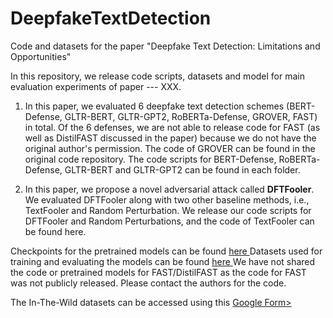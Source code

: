 # DeepfakeTextDetection
Code and datasets for the paper "Deepfake Text Detection: Limitations and Opportunities"

In this repository, we release code scripts, datasets and model for main evaluation experiments of paper --- XXX. 

1. In this paper, we evaluated 6 deepfake text detection schemes (BERT-Defense, GLTR-BERT, GLTR-GPT2, RoBERTa-Defense, GROVER, FAST) in total. Of the 6 defenses, we are not able to release code for FAST (as well as DistilFAST discussed in the paper) because we do not have the original author's permission. The code of GROVER can be found in the original code repository. The code scripts for BERT-Defense, RoBERTa-Defense, GLTR-BERT and GLTR-GPT2 can be found in each folder. 

2. In this paper, we propose a novel adversarial attack called **DFTFooler**. We evaluated DFTFooler along with two other baseline methods, i.e., TextFooler and Random Perturbation. We release our code scripts for DFTFooler and Random Perturbations, and the code of TextFooler can be found here. 


Checkpoints for the pretrained models can be found <a href="https://drive.google.com/drive/folders/1BD6i7MWYYPPFr5SK2EhdKBWx0W8SJO4L">here </a>
Datasets used for training and evaluating the models can be found <a href="https://drive.google.com/drive/folders/1lFxw23DaGm3UMoSVVR2zT3dPQqKCHFi7"> here </a> 
We have not shared the code or pretrained models for FAST/DistilFAST as the code for FAST was not publicly released. Please contact the authors for the code.

The In-The-Wild datasets can be accessed using this <a href="https://docs.google.com/forms/d/1MPEuRO_RUPZR1jrSXC-VCXJviw8_62UOafGjWjxTNro/edit"> Google Form></a>
